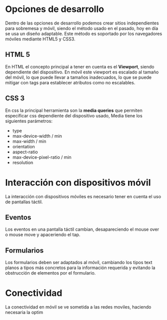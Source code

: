 # Opciones de desarrollo
Dentro de las opciones de desarrollo podemos crear sitios independientes para sobremesa y móvil, siendo el método usado en el pasado, hoy en día se usa un diseño adaptable. Este método es soportado por los navegadores móviles mediante HTML5 y CSS3.
## HTML 5
En HTML el concepto principal a tener en cuenta es el **Viewport**, siendo dependiente del dispositivo. En móvil este viewport es escalado al tamaño del móvil, lo que puede llevar a tamaños inadecuados, lo que se puede mitigar con tags para establecer atributos como no escalables.
## CSS 3
En css la principal herramienta son la **media queries** que permiten especificar css dependiente del dispositivo usado, Media tiene los siguientes parámetros:
- type
- max-device-width / min
- max-width / min
- orientation
- aspect-ratio
- max-device-pixel-ratio / min
- resolution
# Interacción con dispositivos móvil
La interacción con dispositivos móviles es necesario tener en cuenta el uso de pantallas táctil.
## Eventos
Los eventos en una pantalla táctil cambian, desapareciendo el mouse over o mouse move y apaceriendo el tap.
## Formularios
Los formularios deben ser adaptados al móvil, cambiando los tipos text planos a tipos más concretos para la información requerida y evitando la obstrucción de elementos por el formulario.
# Conectividad
La conectividad en móvil se ve sometida a las redes moviles, haciendo necesaria la optim